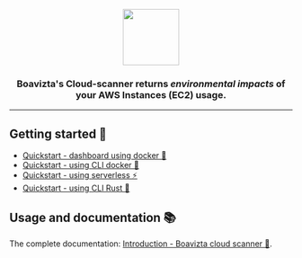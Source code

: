 <p align="center">
    <img src="https://github.com/da-ekchajzer/cloud-scanner/blob/main/cloudscanner_color.svg" height="100">
</p>

<h3 align="center">
    Boavizta's Cloud-scanner returns <i>environmental impacts</i> of your AWS Instances (EC2) usage.
</h3>

---

## Getting started 🚀

- [Quickstart - dashboard using docker 🐳](https://boavizta.github.io/cloud-scanner/tutorials/quickstart-dashboard-docker.html)
- [Quickstart - using CLI docker 🐳](https://boavizta.github.io/cloud-scanner/tutorials/quickstart-docker.html)
- [Quickstart - using serverless ⚡](https://boavizta.github.io/cloud-scanner/tutorials/quickstart-serverless.html)
- [Quickstart - using CLI Rust 🦀](https://boavizta.github.io/cloud-scanner/tutorials/quickstart-rust-cli.html)

## Usage and documentation 📚 

The complete documentation: [Introduction - Boavizta cloud scanner 📡](https://boavizta.github.io/cloud-scanner/).
